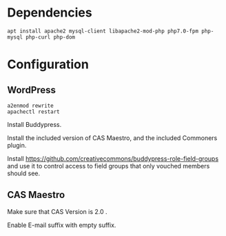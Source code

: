 
# Dependencies

    apt install apache2 mysql-client libapache2-mod-php php7.0-fpm php-mysql php-curl php-dom

# Configuration

## WordPress

    a2enmod rewrite
    apachectl restart


Install Buddypress.

Install the included version of CAS Maestro, and the included Commoners plugin.

Install https://github.com/creativecommons/buddypress-role-field-groups
and use it to control access to field groups that only vouched members should
see.

## CAS Maestro

Make sure that CAS Version is 2.0 .

Enable E-mail suffix with empty suffix.
